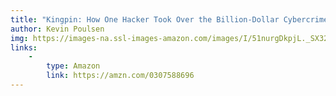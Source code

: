 ```yaml
---
title: "Kingpin: How One Hacker Took Over the Billion-Dollar Cybercrime Underground"
author: Kevin Poulsen
img: https://images-na.ssl-images-amazon.com/images/I/51nurgDkpjL._SX321_BO1,204,203,200_.jpg
links:
    -
        type: Amazon
        link: https://amzn.com/0307588696
---
```

